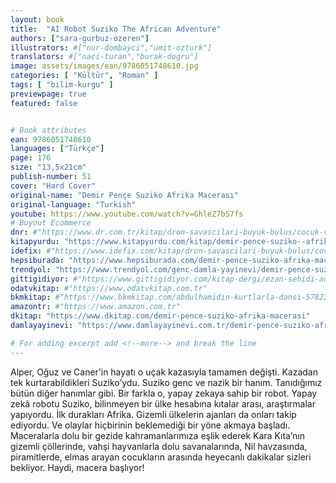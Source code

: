 ```yaml
---
layout: book
title:  "AI Robot Suziko The African Adventure"
authors: ["sara-gurbuz-ozeren"]
illustrators: #["nur-dombayci","umit-ozturk"]
translators: #["naci-turan","burak-dogru"]
image: assets/images/ean/9786051748610.jpg
categories: [ "Kültür", "Roman" ]
tags: [ "bilim-kurgu" ]
previewpage: true
featured: false


# Book attributes
ean: 9786051748610
languages: ["Türkçe"]
page: 176
size: "13,5x21cm"
publish-number: 51
cover: "Hard Cover"
original-name: "Demir Pençe Suziko Afrika Macerası"
original-language: "Turkish"
youtube: https://www.youtube.com/watch?v=GhleZ7bS7fs
# Buyout Ecommerce
dnr: #"https://www.dr.com.tr/kitap/dron-savascilari-buyuk-bulus/cocuk-ve-genclik/genclik-10-yas/roman-oyku/urunno=0001800073001"
kitapyurdu: "https://www.kitapyurdu.com/kitap/demir-pence-suziko--afrika-macerasi-/518234.html&filter_name=Demir+Pen%C3%A7e+Suziko+Afrika+Maceras%C4%B1"
idefix: #"https://www.idefix.com/kitap/dron-savascilari-buyuk-bulus/cocuk-ve-genclik/genclik-10-yas/roman-oyku/urunno=0001800073001"
hepsiburada: "https://www.hepsiburada.com/demir-pence-suziko-afrika-macerasi-sara-gurbuz-ozeren-p-HBV00000P75K0"
trendyol: "https://www.trendyol.com/genc-damla-yayinevi/demir-pence-suziko-afrika-macerasi-p-32309374"
gittigidiyor: #"https://www.gittigidiyor.com/kitap-dergi/ezan-sehidi-adnan-menderes_pdp_732728793"
odatvkitap: #"https://www.odatvkitap.com.tr"
bkmkitap: #"https://www.bkmkitap.com/abdulhamidin-kurtlarla-dansi-578226"
amazontr: #"https://www.amazon.com.tr"
dkitap: "https://www.dkitap.com/demir-pence-suziko-afrika-macerasi"
damlayayinevi: "https://www.damlayayinevi.com.tr/demir-pence-suziko-afrika-macerasi"

# For adding excerpt add <!--more--> and break the line
---
```

Alper, Oğuz ve Caner’in hayatı o uçak kazasıyla tamamen değişti.
Kazadan tek kurtarabildikleri Suziko’ydu.
Suziko genc ve nazik bir hanım. Tanıdığımız bütün diğer hanımlar
gibi.
Bir farkla o, yapay zekaya sahip bir robot. Yapay zekâ robotu Suziko, bilinmeyen bir ülke hesabına kıtalar arası, araştırmalar yapıyordu.
İlk durakları Afrika. Gizemli ülkelerin ajanları da onları takip ediyordu.
Ve olaylar hiçbirinin beklemediği bir yöne akmaya başladı.
Maceralarla dolu bir gezide kahramanlarımıza eşlik ederek Kara Kıta’nın gizemli çöllerinde, vahşi hayvanlarla dolu savanalarında, Nil havzasında, piramitlerde, elmas arayan cocukların arasında heyecanlı dakikalar sizleri bekliyor.
Haydi, macera başlıyor!
<!--more--> 


